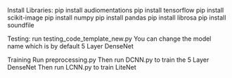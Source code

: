 Install Libraries:
pip install audiomentations
pip install tensorflow
pip install scikit-image
pip install numpy
pip install pandas
pip install librosa
pip install soundfile

Testing:
run testing_code_template_new.py
You can change the model name which is by default 5 Layer DenseNet

Training 
Run preprocessing.py
Then run DCNN.py to train the 5 Layer DenseNet
Then run LCNN.py to train LiteNet

